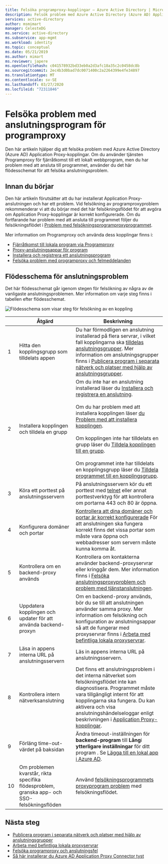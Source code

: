 ```yaml
---
title: Felsöka programproxy-kopplingar – Azure Active Directory | Microsoft-dokument
description: Felsök problem med Azure Active Directory (Azure AD) Application Proxy-kopplingar.
services: active-directory
author: msmimart
manager: CelesteDG
ms.service: active-directory
ms.subservice: app-mgmt
ms.workload: identity
ms.topic: conceptual
ms.date: 05/21/2019
ms.author: mimart
ms.reviewer: japere
ms.openlocfilehash: c041578932bd33eb0a2d3afc18a35c2c0458dc8b
ms.sourcegitcommit: 2ec4b3d0bad7dc0071400c2a2264399e4fe34897
ms.translationtype: MT
ms.contentlocale: sv-SE
ms.lasthandoff: 03/27/2020
ms.locfileid: "72311846"
---
```

# <a name="debug-application-proxy-connector-issues"></a>Felsöka problem med anslutningsprogram för programproxy 

Den här artikeln hjälper dig att felsöka problem med Azure Active Directory (Azure AD) Application Proxy-kopplingar. Om du använder tjänsten Programproxy för fjärråtkomst till ett lokalt webbprogram, men du har problem med att ansluta till programmet, använder du det här flödesschemat för att felsöka anslutningsproblem. 

## <a name="before-you-begin"></a>Innan du börjar

Den här artikeln förutsätter att du har installerat Application Proxy-anslutningen och har ett problem. Vid felsökning av programproxyproblem rekommenderar vi att du börjar med det här felsökningsflödet för att avgöra om Application Proxy-kopplingar är korrekt konfigurerade. Om du fortfarande har problem med att ansluta till programmet följer du felsökningsflödet i [Problem med felsökningsprogramproxyprogrammet](application-proxy-debug-apps.md).  


Mer information om Programproxy och använda dess kopplingar finns i:

- [Fjärråtkomst till lokala program via Programproxy](application-proxy.md)
- [Proxy-anslutningsappar för program](application-proxy-connectors.md)
- [Installera och registrera ett anslutningsprogram](application-proxy-add-on-premises-application.md)
- [Felsöka problem med programproxy och felmeddelanden](application-proxy-troubleshoot.md)

## <a name="flowchart-for-connector-issues"></a>Flödesschema för anslutningsproblem

Det här flödesschemat går igenom stegen för felsökning av några av de vanligaste anslutningsproblemen. Mer information om varje steg finns i tabellen efter flödesschemat.

![Flödesschema som visar steg för felsökning av en koppling](media/application-proxy-debug-connectors/application-proxy-connector-debugging-flowchart.png)

|  | Åtgärd | Beskrivning | 
|---------|---------|---------|
|1 | Hitta den kopplingsgrupp som tilldelats appen | Du har förmodligen en anslutning installerad på flera servrar, i vilket fall kopplingarna ska [tilldelas anslutningsgrupper](application-proxy-connector-groups.md#assign-applications-to-your-connector-groups). Mer information om anslutningsgrupper finns i [Publicera program i separata nätverk och platser med hjälp av anslutningsgrupper](application-proxy-connector-groups.md). |
|2 | Installera kopplingen och tilldela en grupp | Om du inte har en anslutning installerad läser du [Installera och registrera en anslutning](application-proxy-add-on-premises-application.md#install-and-register-a-connector).<br></br> Om du har problem med att installera kopplingen läser [du Problem med att installera kopplingen](application-proxy-connector-installation-problem.md).<br></br> Om kopplingen inte har tilldelats en grupp läser du [Tilldela kopplingen till en grupp](application-proxy-connector-groups.md#create-connector-groups).<br></br>Om programmet inte har tilldelats en kopplingsgrupp läser du [Tilldela programmet till en kopplingsgrupp](application-proxy-connector-groups.md#assign-applications-to-your-connector-groups).|
|3 | Köra ett porttest på anslutningsservern | På anslutningsservern kör du ett porttest med [telnet](https://docs.microsoft.com/windows-server/administration/windows-commands/telnet) eller annat porttestverktyg för att kontrollera om portarna 443 och 80 är öppna.|
|4 | Konfigurera domäner och portar | [Kontrollera att dina domäner och portar är korrekt konfigurerade](application-proxy-add-on-premises-application.md#prepare-your-on-premises-environment) För att anslutningen ska fungera korrekt finns det vissa portar som måste vara öppna och webbadresser som servern måste kunna komma åt. |
|5 | Kontrollera om en backend-proxy används | Kontrollera om kontakterna använder backend-proxyservrar eller kringgår dem. Mer information finns i [Felsöka anslutningsproxyproblem och problem med tjänstanslutningen](application-proxy-configure-connectors-with-proxy-servers.md#troubleshoot-connector-proxy-problems-and-service-connectivity-issues). |
|6 | Uppdatera kopplingen och updater för att använda backend-proxyn | Om en backend-proxy används, bör du se till att anslutningen använder samma proxy. Mer information om felsökning och konfiguration av anslutningsappar så att de fungerar med proxyservrar finns i [Arbeta med befintliga lokala proxyservrar](application-proxy-configure-connectors-with-proxy-servers.md). |
|7 | Läsa in appens interna URL på anslutningsservern | Läs in appens interna URL på anslutningsservern. |
|8 | Kontrollera intern nätverksanslutning | Det finns ett anslutningsproblem i det interna nätverket som felsökningsflödet inte kan diagnostisera. Programmet måste vara tillgängligt internt för att kopplingarna ska fungera. Du kan aktivera och visa anslutningshändelseloggar enligt beskrivningen i [Application Proxy-kopplingar](application-proxy-connectors.md#under-the-hood). |
|9 | Förläng time-out-värdet på baksidan | Ändra timeout-inställningen för **backend-program** till **Lång**i **ytterligare inställningar** för ditt program . Se [Lägga till en lokal app i Azure AD](application-proxy-add-on-premises-application.md#add-an-on-premises-app-to-azure-ad). |
|10 | Om problemen kvarstår, rikta specifika flödesproblem, granska app- och SSO-felsökningsflöden | Använd [felsökningsprogrammets proxyprogram problem](application-proxy-debug-apps.md) med felsökningsflödet. |

## <a name="next-steps"></a>Nästa steg


* [Publicera program i separata nätverk och platser med hjälp av anslutningsgrupper](application-proxy-connector-groups.md)
* [Arbeta med befintliga lokala proxyservrar](application-proxy-configure-connectors-with-proxy-servers.md)
* [Felsöka programproxy och anslutningsfel](application-proxy-troubleshoot.md)
* [Så här installerar du Azure AD Application Proxy Connector tyst](application-proxy-register-connector-powershell.md)
